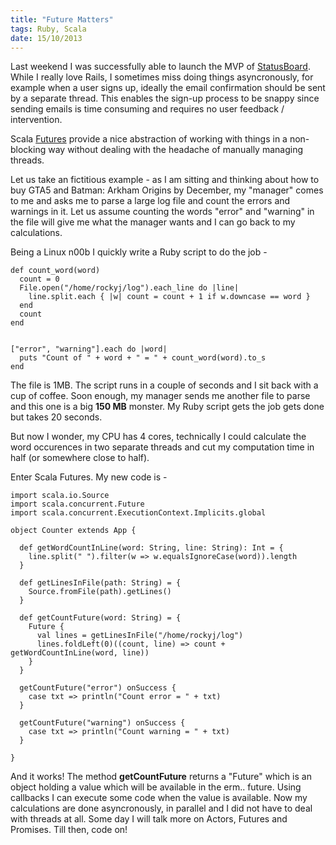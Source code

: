 ```yaml
--- 
title: "Future Matters"
tags: Ruby, Scala
date: 15/10/2013
---
```


Last weekend I was successfully able to launch the MVP of [StatusBoard](https://statusboard.in). While I really love Rails, I sometimes miss doing things asyncronously, for example when a user signs up, ideally the email confirmation should be sent by a separate thread. This enables the sign-up process to be snappy since sending emails is time consuming and requires no user feedback / intervention.

Scala [Futures](http://docs.scala-lang.org/overviews/core/futures.html) provide a nice abstraction of working with things in a non-blocking way without dealing with the headache of manually managing threads.

Let us take an fictitious example - as I am sitting and thinking about how to buy GTA5 and Batman: Arkham Origins by December, my "manager" comes to me and asks me to parse a large log file and count the errors and warnings in it. Let us assume counting the words "error" and "warning" in the file will give me what the manager wants and I can go back to my calculations.

Being a Linux n00b I quickly write a Ruby script to do the job -

    def count_word(word)
      count = 0
      File.open("/home/rockyj/log").each_line do |line|
        line.split.each { |w| count = count + 1 if w.downcase == word }
      end
      count
    end


    ["error", "warning"].each do |word|
      puts "Count of " + word + " = " + count_word(word).to_s
    end

The file is 1MB. The script runs in a couple of seconds and I sit back with a cup of coffee. Soon enough, my manager sends me another file to parse and this one is a big __150 MB__ monster. My Ruby script gets the job gets done but takes 20 seconds.

But now I wonder, my CPU has 4 cores, technically I could calculate the word occurences in two separate threads and cut my computation time in half (or somewhere close to half).

Enter Scala Futures. My new code is -

    import scala.io.Source
    import scala.concurrent.Future
    import scala.concurrent.ExecutionContext.Implicits.global

    object Counter extends App {

      def getWordCountInLine(word: String, line: String): Int = {
        line.split(" ").filter(w => w.equalsIgnoreCase(word)).length
      }

      def getLinesInFile(path: String) = {
        Source.fromFile(path).getLines()
      }

      def getCountFuture(word: String) = {
        Future {
          val lines = getLinesInFile("/home/rockyj/log")
          lines.foldLeft(0)((count, line) => count + getWordCountInLine(word, line))
        }
      }

      getCountFuture("error") onSuccess {
        case txt => println("Count error = " + txt)
      }

      getCountFuture("warning") onSuccess {
        case txt => println("Count warning = " + txt)
      }

    }

And it works! The method __getCountFuture__ returns a "Future" which is an object holding a value which will be available in the erm.. future. Using callbacks I can execute some code when the value is available. Now my calculations are done asyncronously, in parallel and I did not have to deal with threads at all. Some day I will talk more on Actors, Futures and Promises. Till then, code on!